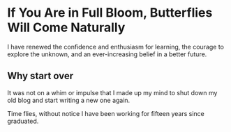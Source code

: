 # If You Are in Full Bloom, Butterflies Will Come Naturally


I have renewed the confidence and enthusiasm for learning, the courage to explore the unknown, and an ever-increasing belief in a better future.

<!--more-->

## Why start over

It was not on a whim or impulse that I made up my mind to shut down my old blog and start writing a new one again.



Time flies, without notice I have been working for fifteen years since graduated.

